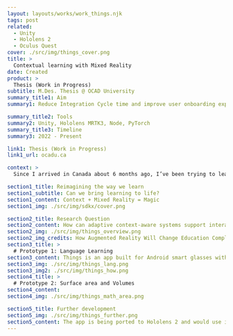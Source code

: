 ```yaml
---
layout: layouts/works/work_things.njk
tags: post
related:
  - Unity
  - Hololens 2
  - Oculus Quest
cover: ./src/img/things_cover.png
title: >
  Contextual learning with Mixed Reality
date: Created
product: >
  Thesis (Work in Progress)
subtitle: M.Des. Thesis @ OCAD University
summary_title1: Aim
summary1: Reduce Integration Cycle time and improve user onboarding experience

summary_title2: Tools
summary2: Unity, Hololens MRTK3, Node, PyTorch
summary_title3: Timeline
summary3: 2022 - Present

link1: Thesis (Work in Progress)
link1_url: ocadu.ca

context: >
  Since I arrived in Canada about 6 months ago, I’ve been trying to learn French through different techniques. I’ve tried some of the most popular apps such as Duolingo, completed certain French grammar exercises, and watched a bunch of French movies as well. Although I’ve caught some bits of grammar and vocabulary along the way, I feel that these techniques are not efficient. After a bit of research, I realized that conventional technological tools to learn languages are inefficient as they lack a real context. Immersion can significantly accelerate the learning process and I was curious to build an app that could make learning languages fun and highly efficient for me and all the other language learners.

section1_title: Reimagining the way we learn
section1_subtitle: Can we bring learning to life?
section1_content: Context + Mixed Reality = Magic
section1_img: ./src/img/sdkx/cover.png

section2_title: Research Question
section2_content: How can adaptive context-aware systems support interactive mixed reality learning experiences?
section2_img: ./src/img/things_overview.png
section2_img_credits: How Augmented Reality Will Change Education Completely | Florian Radke | TEDxGateway
section3_title: >
  # Prototype 1: Language Learning
section3_content: Things is an app built for Android smart glasses with a camera and a microphone. The app features real-time intelligence to help you learn languages in an immersive context. When users wearing smart glasses look at any object around them, they see what’s that object called in the target language on the HUD(heads up display) screen. It currently supports 3 languages (French, Italian, and Japanese) and allows the users can switch between languages by tapping on the capacitive touch panel on the glasses. The smart glasses display the translation of the object’s name and speak out the pronunciation as well.
section3_img: ./src/img/things_lang.png
section3_img2: ./src/img/things_how.png
section4_title: >
  # Prototype 2: Surface area and Volumes
section4_content:
section4_img: ./src/img/things_math_area.png

section5_title: Further development
section5_img: ./src/img/things_further.png
section5_content: The app is being ported to Hololens 2 and would use its RGB cameras and depth sensors for spatial anchoring. Google Cloud Vision APIs will also be used to support many more object categories and other language APIs to support sentence construction are being added.
---
```

